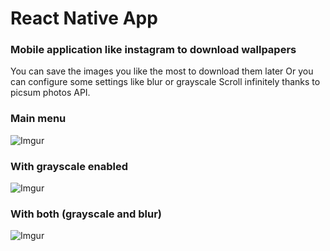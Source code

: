 # React Native App
### Mobile application like instagram to download wallpapers

You can save the images you like the most to download them later
Or you can configure some settings like blur or grayscale
Scroll infinitely thanks to picsum photos API.

### Main menu
![Imgur](https://imgur.com/qwnm8mT)

### With grayscale enabled
![Imgur](https://imgur.com/fc1zTeB)

### With both (grayscale and blur)
![Imgur](https://imgur.com/1iyGfrO)
